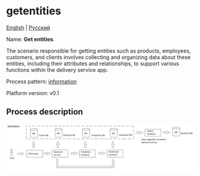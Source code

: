 # getentities

[English](getentities.md) | [Русский](getentities.ru.md)

Name: **Get entities**.

The scenario responsible for getting entities such as products, employees, customers, and clients involves collecting and organizing data about these entities, including their attributes and relationships, to support various functions within the delivery service app.

Process pattern: [information](../../processpatterns/information.md)

Platform version: v0.1

## Process description

![information_overall](../../img/processpatterns/information_overall.png)
